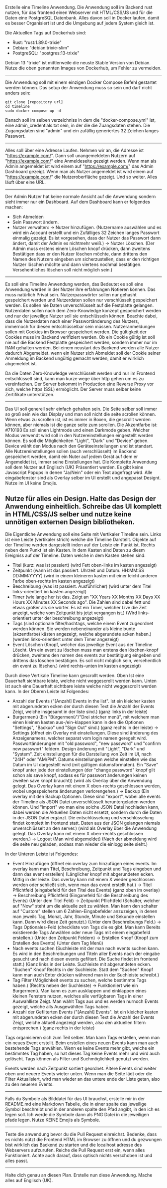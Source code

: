 Erstelle eine Timeline Anwendung. Die Anwendung soll im Backend rust nutzen, für das frontend einen Webserver mit HTML/CSS/JS und für die Daten eine PostgreSQL Datenbank. Alles davon soll in Docker laufen, damit es besser Organisiert ist und die Umgebung auf jedem System gleich ist.

Die Aktuellen Tags auf Dockerhub sind:
- Rust: "rust:1.89.0-trixie"
- Debian: "debian:trixie-slim"
- PostgreSQL: "postgres:13-trixie"

Debian 13 "trixie" ist mittlerweile die neuste Stable Version von Debian.
Nutze die oben genannten Images von Dockerhub, um Fehler zu vermeiden.

----------

Die Anwendung soll mit einem einzigen Docker Compose Befehl gestartet werden können.
Das setup der Anwendung muss so sein und darf nicht anders sein:
```
git clone [repository url]
cd timeline
sudo docker compose up -d
```
Danach soll im selben verzeichniss in dem die "docker-compose.yml" ist, eine admin_credentials.txt sein, in der die die Zuangsdaten stehen. Die Zugangsdaten sind "admin" und ein zufällig generiertes 32 Zeichen langes Passwort.

----------

Alles soll über eine Adresse Laufen. Nehmen wir an, die Adresse ist "https://example.com/".
Dann soll unangemeldeten Nutzern auf "https://example.com/" eine Anmeldeseite gezeigt werden.
Wenn man als Admin angemeldet ist wird einem auf "https://example.com/" das Admin Dashboard gezeigt.
Wenn man als Nutzer angemeldet ist wird einem auf "https://example.com/" die Nutzeroberfläche gezeigt.
Und so weiter. Alles läuft über eine URL.

----------

Der Admin Nutzer hat keine normale Ansicht auf die Anwendung sondern sieht immer nur ein Dashboard. Auf dem Dashboard kann er folgendes machen:
- Sich Abmelden
- Sein Passwort ändern.
- Nutzer verwalten:
  -> Nutzer hinzufügen. (Nutzername auswählen und es wird ein Account erstellt und ein Zufälliges 32 Zeichen langes Passwort einmalig gezeigt. Es ist vorgesehen, dass der Nutzer das Passwort dann ändert, damit der Admin es nichtmehr weiß.)
  -> Nutzer Löschen. (Der Admin muss erstens einem Löschen knopf drücken, dann zweitens Bestätigen dass er den Nutzer löschen möchte, dann drittens den Namen des Nutzers eingeben um sicherzustellen, dass er den richtigen Nutzer löschen möchte und dann viertens nochmal bestätigen. Versehentliches löschen soll nicht möglich sein.)

----------

Es soll eine Timeline Anwendung werden, das Bedeutet es soll eine Anwendung werden in der Nutzer ihre erfahrungen Notieren können. Das muss natürlich Privat sein.
Nutzerpasswörter sollen nur gehasht gespeichert werden und Nutzerdaten sollen nur verschlüsselt gespeichert werden. Es sollen nie Daten unverschlüsselt auf die Festplatte gelangen.
Nutzerdaten sollen nach dem Zero-Knowledge konzept gespeichert werden und nur der jeweilige Nutzer soll sie entschlüsseln können. Beachte dabei, dass die Nutzerdaten nach einer Passwortänderung des Nutzers, immernoch für diesen entschlüsselbar sein müssen.
Nutzeranmeldungen sollen mit Cookies im Browser gespeichert werden. Die gültigkeit der Cookies muss im Backend verifiziert werden. Ob ein Cookie gültig ist soll nie auf die Backend Festplatte gespeichert werden, sondern immer nur im RAM gehalten werden. Bei einem neustart des Backend werden alle Nutzer dadurch Abgemeldet.
wenn ein Nutzer sich Abmeldet soll der Cookie seiner Anmeldung im Backend ungültig gemacht werden, damit er wirklich abgemeldet ist.

Da die Daten Zero-Knowledge verschlüsselt werden und nur im Frontend entschlüsselt sind, kann man kurze wege über http gehen um es zu vereinfachen. Der Server bekommt in Production eine Reverse Proxy vor sich, welche https (SSL) ermöglicht. Der Server muss selber keine Zertifikate unterstützen.

----------

Das UI soll generell sehr einfach gehalten sein.
Die Seite selber soll immer so groß sein wie das Display und man soll nicht die seite scrollen können. Wenn etwas zu scrollen ist, ist es immer in Boxen, die gescrollt werden können, aber niemals ist die ganze seite zum scrollen.
Die Akzentfarbe ist: #710193
Es soll einen Lightmode und einen Darkmode geben. Welcher Modus verwendt wird soll in den Nutzereinstellungen eingestellt werden können. Es soll die Möglichkeiten "Light", "Dark" und "Device" geben. Device wählt den Modus nach den Geräteeinstellungen und ist standart.
Alle Nutzereinstellungen sollen (auch verschlüsselt) im Backend gespeichert werden, damit ein Nuter auf jedem Gerät auf dem er Angemeldet ist, immer seine Einstellungen hat.
Die Komplette Anwendung soll dem Nutzer auf Englisch (UK) Präsentiert werden.
Es gibt keine Javascript Popups in denen "Ja/Nein" oder ein Text abgefragt wird. Alle eingabefenster sind als Overlay selber im UI erstellt und angepasst Designt.
Nutze im UI keine Emojis.

Nutze für alles ein Design. Halte das Design der Anwendung einheitlich.
Schreibe das UI komplett in HTML/CSS/JS selber und nutze keine unnötigen externen Design bibliotheken.
----------

Die Eigentliche Anwendung soll eine Seite mit Vertikaler Timeline sein. Links ist eine Leiste (vertikaler strich) welche die Timeline Darstellt. Objekte auf der Timeline werden dargestellt inden auf der Leiste ein Punkt ist. Rechts neben dem Punkt ist ein Kasten. In dem Kasten sind Daten zu diesm Ereigniss auf der Timeline.
Daten welche in dem Kasten stehen sind:
- Titel (kurz: was ist passiert) (wird Fett oben-links im kasten angezeigt)
- Zeitpunkt (wann ist das passiert. Uhrzeit und Datum. HH:MM:SS DD:MM:YYYY) (wird in einem kleineren kasten mit einer leicht anderen Farbe oben-rechts im kasten angezeigt)
- Beschreibung (was ist passiert. Ausführlicher) (wird unter dem Titel links-orientiert im kasten angezeigt)
- Timer (wie lange her ist das. Zeigt an "XX Years XX Months XX Days XX Hours XX Minutes XX Seconds ago". Die Zahlen sind dabei fett und etwas größer als sie wörter. Es ist ein Timer, welcher Live die Zeit anzeigt, welche vom Zeitpunkt bis jetzt vergangen ist.) (Wird links-orientiert unter der beschreibung angezeigt)
- Tags (sind optionale filter/hashtags, welche einem Event zugeordnet werden können. Sie werden nebeneinander als kleine bunte (akzentfarbe) kästen angezeigt, welche abgerundete acken haben.) (werden links-orientiert unter dem Timer angezeigt)
- Event Löschen (Knopf, welcher das jeweilige Event aus der Timeline Löscht. Um ein event zu löschen muss man erstens den löschen-knopf drücken, zweitens den namen des events zur bestätigung eingeben und drittens das löschen bestätigen. Es soll nicht möglich sein, versehentlich ein event zu löschen.) (wird rechts-unten im kasten angezeigt)

Durch diese Vertikale Timeline kann gescrollt werden.
Oben Ist eine Dauerhaft sichtbare leiste, welche nicht weggescrollt werden kann. Unten ist auch eine Dauerhaft sichtbare leiste welche nicht weggescrollt werden kann.
In der Oberen Leiste ist Folgendes:
- Anzahl der Events ("[Anzahl] Events in the list". Ist ein kleicher kasten mit abgerundeten ecken der durch diesen Text die Anzahl der Events Zeigt, welche insgesamt in der liste sind.) (ganz links in der leiste)
- Burgermenü (Ein "Bürgermenü"/"Drei stricher menü", mit welchem  man einen kleinen kasten aus-/ein-klappen kann in den die Optionen "Settings", "Backuo" und "Sign Out" sind.) (ganz rechts in der leiste)
  -> Settings (öffnet ein Overlay mit einstellungen. Diese sind änderung des Anzeigenamens, welcher separat vom login namen geregelt wird. Passwortänderungen mit "old password", "new password" und "confirm new passwort" feldern. Design änderung mit "Light", "Dark" und "System". Zeit einstellungen für die Darstellung von Zeit im UI, nach "24H" oder "AM/PM". Datums einstellungen welche einstellen wie das Datum im UI dargestellt wird (mit gültigen datumsformaten). Ein "Save" knopf unter jede der einstellungen (der "change password" knopf gilt schon als save knopf, sodass es für passwort änderungen keinen zweiten save knopf braucht)) (wird als Overlay über die Anwendung gelegt. Das Overlay kann mit einem X oben-rechts geschlossen werden, wobei ungespeicherte änderungen verlorengehen.)
  -> Backup (Ein overlay mit den Backup Optionen. Diese sind "export", wobei alle events der Timeline als JSON Datei unverschlüsselt heruntergeladen werden können. Und "import" wo man eine solche JSON Datei hochladen kann, dabei werden die Aktuellen Daten nicht ersetzt, sondern durch die Daten in der JSON Datei ergänzt. Die entschlüsselung und verschlüsselung findet komplett im frontend statt. Daten aus der JSON gelangen niemals unverschlüsselt an den server.) (wird als Overlay über die Anwendung gelegt. Das Overlay kann mit einem X oben-rechts geschlossen werden.)
  -> Logout (Man wird abgemeldet) (Nach der abmeldung wird die seite neu geladen, sodass man wieder die einlogg seite sieht.)

In der Unteren Leiste ist Folgendes:
- Event Hinzufügen (öffnet ein overlay zum hinzufügen eines events. Im overlay kann man Titel, Beschreibung, Zeitpunkt und Tags eingeben und dann das event erstellen) (Länglicher knopf mit abgerundeten ecken. Mittig in der leiste. Das overlay kann mit einem X wieder geschlossen werden oder schließt sich, wenn man das event erstellt hat.)
  -> Titel Pflichtfeld (eingabefeld für den Titel des Events) (ganz oben im overlay)
  -> Beschreibung Pflichtfeld (Einganefeld für die Beschreibung des Events) (Unter dem Titel Feld)
  -> Zeitpunkt Pflichtfeld (Schalter, welcher auf "Now" steht um die aktuelle zeit zu wählen. Man kann den schalter auf "Custom" stellen um 6 Zahlen-Eingabefelder anzuzeigen, in denen man jeweils Tag, Monat, Jahr, Stunde, Minute und Sekunde einstellen kann. Dann wird diese Zeit genutzt.) (Unter dem Beschreibungs Feld.)
  -> Tags Optionales-Feld (checkliste von Tags die es gibt. Man kann Bereits existierende Tags Anwählen oder neue Tags mit einem eingabefeld erstellen.) (Unter den Zeitpunkt Feldern)
  -> Erstellen Knopf (Knopf zum Erstellen des Events) (Unter dem Tag Menü)
- Nach events suchen (Suchleiste mit der man nach events suchen kann. Es wird in den Beschreibungen und Titeln aller Events nach der eingabe gesucht und nach diesen events gefiltert. Die Suche findet im frontend statt.) (Ganz links in der Leiste. Suchleiste mit abgerundeten ecken. "Suchen" Knopf Rechts in der Suchleiste. Statt dem "Suchen" Knopf kann man auch Enter drücken während man in der Suchleiste schreibt.)
- Tag Filter (Möglichkeit events zu suchen, welche bestimmte Tags haben.) (Rechts neben der Suchleiste)
  -> Funktioniert wie ein Burgermenü. Man kann es zum ausklappen und einklappen eines kleinen Fensters nutzen, welches alle verfügbaren Tags in einer Auswahlliste Zeigt. Man wählt Tags aus und es werden nurnoch Events gezeigt, welche alls Ausgewählten Tags haben.
- Anzahl der Gefilterten Events ("[Anzahl] Events". Ist ein kleicher kasten mit abgerundeten ecken der durch diesen Text die Anzahl der Events Zeigt, welche aktuell angezeigt werden, also den aktuellen filtern entsprechen.) (ganz rechts in der leiste)

Tags organisieren sich zum Teil selber. Man kann Tags erstellen, wenn man ein neues Event erstellt. Beim erstellen eines neuen Events kann man auch bestehende Tags anwählen. Wenn es keine Events mehr gibt, welche ein bestimmtes Tag haben, so hat dieses Tag keine Events mehr und wird auch gelöscht. Tags können als Filter und Suchmöglichkeit genutzt werden.

Events werden nach Zeitpunkt sortiert geordnet. Ältere Events sind weiter oben und neuere Events wieter unten. Wenn man die Seite lädt oder die Filter Aktualisiert, wird man wieder an das untere ende der Liste getan, also zu den neueren Events.

----------

Falls du Symbole als Bilddatei für das UI brauchst, erstelle mir in der README.md eine Markdown Tabelle, die in einer spalte das jeweilige Symbol beschreibt und in der anderen spalte den Pfad angibt, in den ich es legen soll. Ich werde die Symbole dann als PNG Datei in die jeweiligen pfade legen.
Nutze KEINE Emojis als Symbole.

----------

Teste die anwendung bevor du die Pull Request einreichst. Bedenke, dass es nichts nützt die Frontend HTML im Browser zu öffnen und du gezwungen bist wirklich das Backend zu starten und die localhost adresse des Webservers aufzurufen.
Reiche die Pull Request erst ein, wenn alles Funktioniert. Achte auch darauf, dass optisch nichts verschoben ist und alles passt.

----------

Halte dich genau an diesen Plan. Erstelle nun diese Anwendung.
Mache alles auf Englisch (UK).
